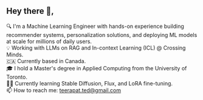 ## Hey there 👋, 

🔍 I'm a Machine Learning Engineer with hands-on experience building recommender systems, personalization solutions, and deploying ML models at scale for millions of daily users.  
💡 Working with LLMs on RAG and In-context Learning (ICL) @ Crossing Minds.  
🇨🇦 Currently based in Canada.  
🎓 I hold a Master's degree in Applied Computing from the University of Toronto.  
👨‍💻 Currently learning Stable Diffusion, Flux, and LoRA fine-tuning.  
📫 How to reach me: teerapat.ted@gmail.com  


<!--
**tedchsk/tedchsk** is a ✨ _special_ ✨ repository because its `README.md` (this file) appears on your GitHub profile.

Here are some ideas to get you started:

- 🔭 I’m currently working on ...
- 🌱 I’m currently learning ...
- 👯 I’m looking to collaborate on ...
- 🤔 I’m looking for help with ...
- 💬 Ask me about ...
- 📫 How to reach me: ...
- 😄 Pronouns: ...
- ⚡ Fun fact: ...
-->
